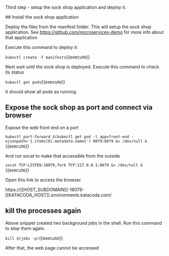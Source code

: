 Third step - setup the sock shop application and deploy it.

## Install the sock shop application

Deploy the files from the manifest folder. This will setup the sock shop application.
See https://github.com/microservices-demo for more info about that application

Execute this command to deploy it:

`kubectl create -f manifests`{{execute}}

Next wait until the sock shop is deployed. Execute this command to check its status

`kubectl get pods`{{execute}}

It should show all pods as running.

## Expose the sock shop as port and connect via browser

Expose the web front end on a port

`kubectl port-forward $(kubectl get pod -l app=front-end -ojsonpath='{.items[0].metadata.name}') 8079:8079 &> /dev/null &`{{execute}}

And run socat to make that accessible from the outside
 
`socat TCP-LISTEN:18079,fork TCP:127.0.0.1:8079 &> /dev/null &`{{execute}}

Open this link to access the browser

https://[[HOST_SUBDOMAIN]]-18079-[[KATACODA_HOST]].environments.katacoda.com/

## kill the processes again

Above snippet created two background jobs in the shell. 
Run this command to stop them again. 

`kill $(jobs -p)`{{execute}}

After that, the web page cannot be accessed



